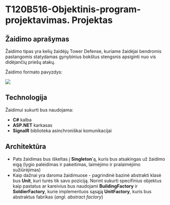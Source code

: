 # T120B516-Objektinis-program-projektavimas. Projektas

## Žaidimo aprašymas

Žaidimo tipas yra kelių žaidėjų Tower Defense, kuriame žaidėjai bendromis pastangomis statydamas gynybinius bokštus stengsnis apsiginti nuo vis didėjančių priešų atakų. 

Žaidimo formato pavyzdys:

![](https://steamcdn-a.akamaihd.net/steam/apps/989650/ss_2b864a2aed7527850fa6aa690e8e995c8f376122.1920x1080.jpg?t=1546777522)

## Technologija

Žaidimui sukurti bus naudojama:

- **C#** kalba
- **ASP.NET** karkasas
- **SignalR** biblioteka asinchroniškai komunikacijai

## Architektūra

- Pats žaidimas bus iškeltas į **Singleton**'ą, kuris bus atsakingas už žaidimo eigą (lygio paleidimas ir pakeitimas, laimėjimo ir pralaimėjimo sužiūrėjimas)
- Kaip dažnai yra daroma žaidimuose - pagrindinė bazinė abstrakti klasė bus **Unit**, kuri turės tik savo poziciją. Norint sukurti specifinius objektus kaip pastatus ar kareivius bus naudojami **BuildingFactory** ir **SoldierFactory**, kurie implementuos sąsąją **UnitFactory**, kuris bus abstraktus fabrikas (*angl. abstract factory*)

